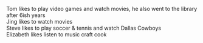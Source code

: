 Tom likes to play video games and watch movies, he also went to the library after 6ish years<br />
Jing likes to watch movies<br />
Steve likes to play soccer & tennis and watch Dallas Cowboys<br />
Elizabeth likes listen to music craft cook
